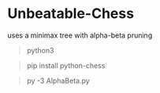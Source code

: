 # Unbeatable-Chess
uses a minimax tree with alpha-beta pruning

> python3

> pip install python-chess

> py -3 AlphaBeta.py
